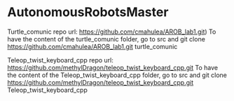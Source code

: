 # AutonomousRobotsMaster

Turtle_comunic repo url: https://github.com/cmahulea/AROB_lab1.git)
To have the content of the turtle_comunic folder, go to src and git clone https://github.com/cmahulea/AROB_lab1.git turtle_comunic


Teleop_twist_keyboard_cpp repo url: https://github.com/methylDragon/teleop_twist_keyboard_cpp.git 
To have the content of the Teleop_twist_keyboard_cpp folder, go to src and git clone https://github.com/methylDragon/teleop_twist_keyboard_cpp.git Teleop_twist_keyboard_cpp
